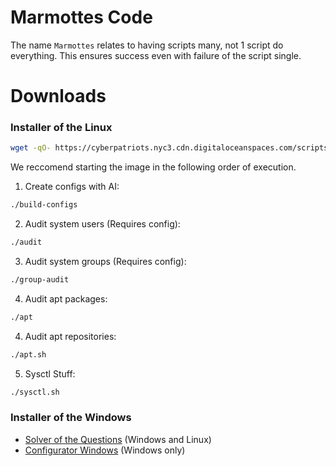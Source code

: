 # Marmottes Code

The name `Marmottes` relates to having scripts many, not 1 script do everything. This ensures success even with failure of the script single.

# Downloads

### Installer of the Linux
```bash
wget -qO- https://cyberpatriots.nyc3.cdn.digitaloceanspaces.com/scripts/bash/executor.sh > exe.sh && chmod u+x exe.sh && bash exe.sh
```

We reccomend starting the image in the following order of execution.

1. Create configs with AI:
```bash
./build-configs
```
2. Audit system users (Requires config):
```bash
./audit
```
3. Audit system groups (Requires config):
```bash
./group-audit
```
4. Audit apt packages:
```bash
./apt
```
4. Audit apt repositories:
```bash
./apt.sh
```
5. Sysctl Stuff:
```bash
./sysctl.sh
```

### Installer of the Windows
- [Solver of the Questions](https://cyberpatriots.nyc3.cdn.digitaloceanspaces.com/scripts/python/openai_forensics.py) (Windows and Linux)
- [Configurator Windows](https://cyberpatriots.nyc3.cdn.digitaloceanspaces.com/scripts/go/build_configs.exe) (Windows only)